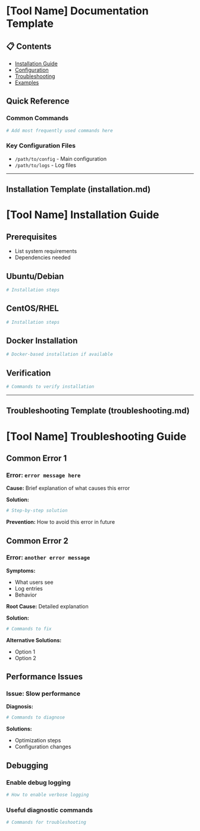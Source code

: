 # [Tool Name] Documentation Template

## 📋 Contents
- [Installation Guide](./installation.md)
- [Configuration](./configuration.md)
- [Troubleshooting](./troubleshooting.md)
- [Examples](./examples/)

## Quick Reference

### Common Commands
```bash
# Add most frequently used commands here
```

### Key Configuration Files
- `/path/to/config` - Main configuration
- `/path/to/logs` - Log files

---

## Installation Template (installation.md)

# [Tool Name] Installation Guide

## Prerequisites
- List system requirements
- Dependencies needed

## Ubuntu/Debian
```bash
# Installation steps
```

## CentOS/RHEL
```bash
# Installation steps
```

## Docker Installation
```bash
# Docker-based installation if available
```

## Verification
```bash
# Commands to verify installation
```

---

## Troubleshooting Template (troubleshooting.md)

# [Tool Name] Troubleshooting Guide

## Common Error 1

### Error: `error message here`
**Cause:** Brief explanation of what causes this error

**Solution:**
```bash
# Step-by-step solution
```

**Prevention:** How to avoid this error in future

## Common Error 2

### Error: `another error message`
**Symptoms:**
- What users see
- Log entries
- Behavior

**Root Cause:** Detailed explanation

**Solution:**
```bash
# Commands to fix
```

**Alternative Solutions:**
- Option 1
- Option 2

## Performance Issues

### Issue: Slow performance
**Diagnosis:**
```bash
# Commands to diagnose
```

**Solutions:**
- Optimization steps
- Configuration changes

## Debugging

### Enable debug logging
```bash
# How to enable verbose logging
```

### Useful diagnostic commands
```bash
# Commands for troubleshooting
```
